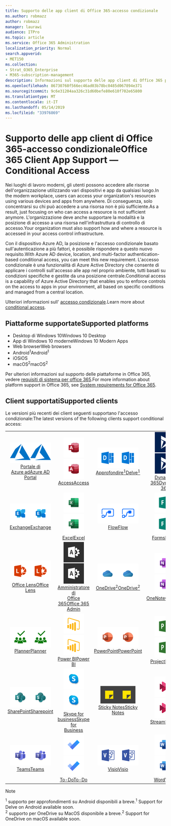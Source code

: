 ```yaml
---
title: Supporto delle app client di Office 365-accesso condizionale
ms.author: robmazz
author: robmazz
manager: laurawi
audience: ITPro
ms.topic: article
ms.service: Office 365 Administration
localization_priority: Normal
search.appverid:
- MET150
ms.collection:
- Strat_O365_Enterprise
- M365-subscription-management
description: Informazioni sul supporto delle app client di Office 365 per l'accesso condizionale
ms.openlocfilehash: 86730760f566ec46ad03b78bc0485d067894e371
ms.sourcegitcommit: 9c6e31204aa326c31d60befe80e610f702e65800
ms.translationtype: MT
ms.contentlocale: it-IT
ms.lasthandoff: 05/14/2019
ms.locfileid: "33976869"
---
```

# <a name="office-365-client-app-support--conditional-access"></a><span data-ttu-id="21566-103">Supporto delle app client di Office 365-accesso condizionale</span><span class="sxs-lookup"><span data-stu-id="21566-103">Office 365 Client App Support — Conditional Access</span></span>

<span data-ttu-id="21566-104">Nei luoghi di lavoro moderni, gli utenti possono accedere alle risorse dell'organizzazione utilizzando vari dispositivi e app da qualsiasi luogo.</span><span class="sxs-lookup"><span data-stu-id="21566-104">In the modern workplace, users can access your organization's resources using various devices and apps from anywhere.</span></span> <span data-ttu-id="21566-105">Di conseguenza, solo concentrarsi su chi può accedere a una risorsa non è più sufficiente.</span><span class="sxs-lookup"><span data-stu-id="21566-105">As a result, just focusing on who can access a resource is not sufficient anymore.</span></span> <span data-ttu-id="21566-106">L'organizzazione deve anche supportare la modalità e la posizione di accesso a una risorsa nell'infrastruttura di controllo di accesso.</span><span class="sxs-lookup"><span data-stu-id="21566-106">Your organization must also support how and where a resource is accessed in your access control infrastructure.</span></span>

<span data-ttu-id="21566-107">Con il dispositivo Azure AD, la posizione e l'accesso condizionale basato sull'autenticazione a più fattori, è possibile rispondere a questo nuovo requisito.</span><span class="sxs-lookup"><span data-stu-id="21566-107">With Azure AD device, location, and multi-factor authentication-based conditional access, you can meet this new requirement.</span></span> <span data-ttu-id="21566-108">L'accesso condizionale è una funzionalità di Azure Active Directory che consente di applicare i controlli sull'accesso alle app nel proprio ambiente, tutti basati su condizioni specifiche e gestite da una posizione centrale.</span><span class="sxs-lookup"><span data-stu-id="21566-108">Conditional access is a capability of Azure Active Directory that enables you to enforce controls on the access to apps in your environment, all based on specific conditions and managed from a central location.</span></span>

<span data-ttu-id="21566-109">Ulteriori informazioni sull' [accesso condizionale](https://docs.microsoft.com/azure/active-directory/conditional-access/).</span><span class="sxs-lookup"><span data-stu-id="21566-109">Learn more about [conditional access](https://docs.microsoft.com/azure/active-directory/conditional-access/).</span></span>

## <a name="supported-platforms"></a><span data-ttu-id="21566-110">Piattaforme supportate</span><span class="sxs-lookup"><span data-stu-id="21566-110">Supported platforms</span></span>

 - <span data-ttu-id="21566-111">Desktop di Windows 10</span><span class="sxs-lookup"><span data-stu-id="21566-111">Windows 10 Desktop</span></span>
 - <span data-ttu-id="21566-112">App di Windows 10 moderne</span><span class="sxs-lookup"><span data-stu-id="21566-112">Windows 10 Modern Apps</span></span>
 - <span data-ttu-id="21566-113">Web browser</span><span class="sxs-lookup"><span data-stu-id="21566-113">Web browsers</span></span>
 - <span data-ttu-id="21566-114">Android<sup>1</sup></span><span class="sxs-lookup"><span data-stu-id="21566-114">Android<sup>1</sup></span></span>
 - <span data-ttu-id="21566-115">iOS</span><span class="sxs-lookup"><span data-stu-id="21566-115">iOS</span></span>
 - <span data-ttu-id="21566-116">macOS<sup>2</sup></span><span class="sxs-lookup"><span data-stu-id="21566-116">macOS<sup>2</sup></span></span>

<span data-ttu-id="21566-117">Per ulteriori informazioni sul supporto delle piattaforme in Office 365, vedere [requisiti di sistema per office 365](https://products.office.com/office-system-requirements).</span><span class="sxs-lookup"><span data-stu-id="21566-117">For more information about platform support in Office 365, see [System requirements for Office 365](https://products.office.com/office-system-requirements).</span></span>

## <a name="supported-clients"></a><span data-ttu-id="21566-118">Client supportati</span><span class="sxs-lookup"><span data-stu-id="21566-118">Supported clients</span></span>

<span data-ttu-id="21566-119">Le versioni più recenti dei client seguenti supportano l'accesso condizionale:</span><span class="sxs-lookup"><span data-stu-id="21566-119">The latest versions of the following clients support conditional access:</span></span>

| | | | | | |
|:---:|:---:|:---:|:---:|:---:|:---:|
| <span data-ttu-id="21566-120">![Icona di Azure](media/o365-azure-64x64.png)</span><span class="sxs-lookup"><span data-stu-id="21566-120">![Azure icon](media/o365-azure-64x64.png)</span></span> <br> [<span data-ttu-id="21566-121">Portale di <br> Azure ad</span><span class="sxs-lookup"><span data-stu-id="21566-121">Azure AD <br> Portal </span></span>](https://azure.microsoft.com/features/azure-portal/) | <span data-ttu-id="21566-122">![Icona di accesso](media/o365-access-64x64.png)</span><span class="sxs-lookup"><span data-stu-id="21566-122">![Access icon](media/o365-access-64x64.png)</span></span> <br> [<span data-ttu-id="21566-123">Access</span><span class="sxs-lookup"><span data-stu-id="21566-123">Access</span></span>](https://products.office.com/access) | <span data-ttu-id="21566-124">![Icona di approfondimento](media/o365-delve-64x64.png)</span><span class="sxs-lookup"><span data-stu-id="21566-124">![Delve icon](media/o365-delve-64x64.png)</span></span> <br> [<span data-ttu-id="21566-125">Approfondire<sup>1</sup></span><span class="sxs-lookup"><span data-stu-id="21566-125">Delve<sup>1</sup></span></span>](https://products.office.com/business/intelligent-search) | <span data-ttu-id="21566-126">![Icona Dynamics 365](media/o365-dynamics365-64x64.png)</span><span class="sxs-lookup"><span data-stu-id="21566-126">![Dynamics 365 icon](media/o365-dynamics365-64x64.png)</span></span> <br> [<span data-ttu-id="21566-127">Dynamics 365</span><span class="sxs-lookup"><span data-stu-id="21566-127">Dynamics 365</span></span>](https://dynamics.microsoft.com) | <span data-ttu-id="21566-128">![Icona del server perimetrale](media/o365-edge-64x64.png)</span><span class="sxs-lookup"><span data-stu-id="21566-128">![Edge icon](media/o365-edge-64x64.png)</span></span> <br> [<span data-ttu-id="21566-129">Edge</span><span class="sxs-lookup"><span data-stu-id="21566-129">Edge</span></span>](https://www.microsoft.com/windows/microsoft-edge) 
| <span data-ttu-id="21566-130">![Icona di Exchange](media/o365-exchange-64x64.png)</span><span class="sxs-lookup"><span data-stu-id="21566-130">![Exchange icon](media/o365-exchange-64x64.png)</span></span> <br> [<span data-ttu-id="21566-131">Exchange</span><span class="sxs-lookup"><span data-stu-id="21566-131">Exchange</span></span>](https://products.office.com/exchange/exchange-online) | <span data-ttu-id="21566-132">![Icona Excel](media/o365-excel-64x64.png)</span><span class="sxs-lookup"><span data-stu-id="21566-132">![Excel icon](media/o365-excel-64x64.png)</span></span> <br> [<span data-ttu-id="21566-133">Excel</span><span class="sxs-lookup"><span data-stu-id="21566-133">Excel</span></span>](https://products.office.com/excel) | <span data-ttu-id="21566-134">![Icona flusso](media/o365-flow-64x64.png)</span><span class="sxs-lookup"><span data-stu-id="21566-134">![Flow icon](media/o365-flow-64x64.png)</span></span> <br> [<span data-ttu-id="21566-135">Flow</span><span class="sxs-lookup"><span data-stu-id="21566-135">Flow</span></span>](https://flow.microsoft.com) | <span data-ttu-id="21566-136">![Icona moduli](media/o365-forms-64x64.png)</span><span class="sxs-lookup"><span data-stu-id="21566-136">![Forms icon](media/o365-forms-64x64.png)</span></span> <br> [<span data-ttu-id="21566-137">Forms</span><span class="sxs-lookup"><span data-stu-id="21566-137">Forms</span></span>](https://flow.microsoft.com/connectors/shared_microsoftforms/microsoft-forms/) | <span data-ttu-id="21566-138">![Icona Kaizala](media/o365-kaizala-64x64.png)</span><span class="sxs-lookup"><span data-stu-id="21566-138">![Kaizala icon](media/o365-kaizala-64x64.png)</span></span> <br> [<span data-ttu-id="21566-139">Kaizala</span><span class="sxs-lookup"><span data-stu-id="21566-139">Kaizala</span></span>](https://products.office.com/en/business/microsoft-kaizala) 
| <span data-ttu-id="21566-140">![Icona dell'obiettivo](media/o365-lens-64x64.png)</span><span class="sxs-lookup"><span data-stu-id="21566-140">![Lens icon](media/o365-lens-64x64.png)</span></span> <br> [<span data-ttu-id="21566-141">Office Lens</span><span class="sxs-lookup"><span data-stu-id="21566-141">Office Lens</span></span>](https://www.microsoft.com/p/office-lens/9wzdncrfj3t8?activetab=pivot%3Aoverviewtab) | <span data-ttu-id="21566-142">![Icona di amministrazione di Office 365](media/o365-o365admin-64x64.png)</span><span class="sxs-lookup"><span data-stu-id="21566-142">![Office 365 Admin icon](media/o365-o365admin-64x64.png)</span></span> <br> [<span data-ttu-id="21566-143">Amministratore di <br> Office 365</span><span class="sxs-lookup"><span data-stu-id="21566-143">Office 365 <br> Admin</span></span>](https://products.office.com/business/manage-office-365-admin-app) | <span data-ttu-id="21566-144">![Icona di OneDrive for business](media/o365-OneDrive-64x64.png)</span><span class="sxs-lookup"><span data-stu-id="21566-144">![OneDrive for Business icon](media/o365-OneDrive-64x64.png)</span></span> <br> [<span data-ttu-id="21566-145">OneDrive<sup>2</sup></span><span class="sxs-lookup"><span data-stu-id="21566-145">OneDrive<sup>2</sup></span></span>](https://products.office.com/onedrive-for-business/online-cloud-storage) | <span data-ttu-id="21566-146">![Icona di OneNote](media/o365-OneNote-64x64.png)</span><span class="sxs-lookup"><span data-stu-id="21566-146">![OneNote icon](media/o365-OneNote-64x64.png)</span></span> <br> [<span data-ttu-id="21566-147">OneNote</span><span class="sxs-lookup"><span data-stu-id="21566-147">OneNote</span></span>](https://products.office.com/onenote) | <span data-ttu-id="21566-148">![Icona di Outlook](media/o365-outlook-64x64.png)</span><span class="sxs-lookup"><span data-stu-id="21566-148">![Outlook icon](media/o365-outlook-64x64.png)</span></span> <br> [<span data-ttu-id="21566-149">Outlook</span><span class="sxs-lookup"><span data-stu-id="21566-149">Outlook</span></span>](https://products.office.com/outlook) |
| <span data-ttu-id="21566-150">![Icona Planner](media/o365-planner-64x64.png)</span><span class="sxs-lookup"><span data-stu-id="21566-150">![Planner icon](media/o365-planner-64x64.png)</span></span> <br> [<span data-ttu-id="21566-151">Planner</span><span class="sxs-lookup"><span data-stu-id="21566-151">Planner</span></span>](https://products.office.com/business/task-management-software) | <span data-ttu-id="21566-152">![Icona PowerBI](media/o365-powerbi-64x64.png)</span><span class="sxs-lookup"><span data-stu-id="21566-152">![PowerBI icon](media/o365-powerbi-64x64.png)</span></span> <br> [<span data-ttu-id="21566-153">Power BI</span><span class="sxs-lookup"><span data-stu-id="21566-153">Power BI</span></span>](https://powerbi.microsoft.com) | <span data-ttu-id="21566-154">![Icona PowerPoint](media/o365-powerpoint-64x64.png)</span><span class="sxs-lookup"><span data-stu-id="21566-154">![PowerPoint icon](media/o365-powerpoint-64x64.png)</span></span> <br> [<span data-ttu-id="21566-155">PowerPoint</span><span class="sxs-lookup"><span data-stu-id="21566-155">PowerPoint</span></span>](https://products.office.com/powerpoint) | <span data-ttu-id="21566-156">![Icona del progetto](media/o365-project-64x64.png)</span><span class="sxs-lookup"><span data-stu-id="21566-156">![Project icon](media/o365-project-64x64.png)</span></span> <br> [<span data-ttu-id="21566-157">Project</span><span class="sxs-lookup"><span data-stu-id="21566-157">Project</span></span>](https://products.office.com/project) | <span data-ttu-id="21566-158">![Icona editore](media/o365-publisher-64x64.png)</span><span class="sxs-lookup"><span data-stu-id="21566-158">![Publisher icon](media/o365-publisher-64x64.png)</span></span> <br> [<span data-ttu-id="21566-159">Publisher</span><span class="sxs-lookup"><span data-stu-id="21566-159">Publisher</span></span>](https://products.office.com/publisher)
| <span data-ttu-id="21566-160">![Icona di SharePoint](media/o365-sharepoint-64x64.png)</span><span class="sxs-lookup"><span data-stu-id="21566-160">![SharePoint icon](media/o365-sharepoint-64x64.png)</span></span> <br> [<span data-ttu-id="21566-161">SharePoint</span><span class="sxs-lookup"><span data-stu-id="21566-161">Sharepoint</span></span>](https://products.office.com/sharepoint) | <span data-ttu-id="21566-162">![Icona di Skype for business](media/o365-skypeforbusiness-64x64.png)</span><span class="sxs-lookup"><span data-stu-id="21566-162">![Skype for Business icon](media/o365-skypeforbusiness-64x64.png)</span></span> <br> [<span data-ttu-id="21566-163">Skype for <br> business</span><span class="sxs-lookup"><span data-stu-id="21566-163">Skype for <br> Business</span></span>](https://www.skype.com/business/) | <span data-ttu-id="21566-164">![Icona note adesive](media/o365-stickynotes-64x64.png)</span><span class="sxs-lookup"><span data-stu-id="21566-164">![Sticky Notes icon](media/o365-stickynotes-64x64.png)</span></span> <br> [<span data-ttu-id="21566-165">Sticky Notes</span><span class="sxs-lookup"><span data-stu-id="21566-165">Sticky Notes</span></span>](https://www.microsoft.com/p/microsoft-sticky-notes/9nblggh4qghw) | <span data-ttu-id="21566-166">![Icona flusso](media/o365-stream-64x64.png)</span><span class="sxs-lookup"><span data-stu-id="21566-166">![Stream icon](media/o365-stream-64x64.png)</span></span> <br> [<span data-ttu-id="21566-167">Stream</span><span class="sxs-lookup"><span data-stu-id="21566-167">Stream</span></span>](https://stream.microsoft.com) | <span data-ttu-id="21566-168">![Icona ondeggiamento](media/o365-sway-64x64.png)</span><span class="sxs-lookup"><span data-stu-id="21566-168">![Sway icon](media/o365-sway-64x64.png)</span></span> <br> [<span data-ttu-id="21566-169">Sway</span><span class="sxs-lookup"><span data-stu-id="21566-169">Sway</span></span>](https://sway.com) 
| <span data-ttu-id="21566-170">![Icona Teams](media/o365-teams-64x64.png)</span><span class="sxs-lookup"><span data-stu-id="21566-170">![Teams icon](media/o365-teams-64x64.png)</span></span> <br> [<span data-ttu-id="21566-171">Teams</span><span class="sxs-lookup"><span data-stu-id="21566-171">Teams</span></span>](https://products.office.com/microsoft-teams/group-chat-software) | <span data-ttu-id="21566-172">![Icona da fare](media/o365-todo-64x64.png)</span><span class="sxs-lookup"><span data-stu-id="21566-172">![To-Do icon](media/o365-todo-64x64.png)</span></span> <br> [<span data-ttu-id="21566-173">To-Do</span><span class="sxs-lookup"><span data-stu-id="21566-173">To-Do</span></span>](https://todo.microsoft.com) | <span data-ttu-id="21566-174">![Icona di Visio](media/o365-visio-64x64.png)</span><span class="sxs-lookup"><span data-stu-id="21566-174">![Visio icon](media/o365-visio-64x64.png)</span></span> <br> [<span data-ttu-id="21566-175">Visio</span><span class="sxs-lookup"><span data-stu-id="21566-175">Visio</span></span>](https://products.office.com/visio/flowchart-software) | <span data-ttu-id="21566-176">![Icona Word](media/o365-word-64x64.png)</span><span class="sxs-lookup"><span data-stu-id="21566-176">![Word icon](media/o365-word-64x64.png)</span></span> <br> [<span data-ttu-id="21566-177">Word</span><span class="sxs-lookup"><span data-stu-id="21566-177">Word</span></span>](https://products.office.com/word) | <span data-ttu-id="21566-178">![Icona Yammer](media/o365-yammer-64x64.png)</span><span class="sxs-lookup"><span data-stu-id="21566-178">![Yammer icon](media/o365-yammer-64x64.png)</span></span> <br> [<span data-ttu-id="21566-179">Yammer</span><span class="sxs-lookup"><span data-stu-id="21566-179">Yammer</span></span>](https://products.office.com/yammer/yammer-overview)

> [!NOTE]
> <span data-ttu-id="21566-180"><sup>1</sup> supporto per approfondimenti su Android disponibili a breve.</span><span class="sxs-lookup"><span data-stu-id="21566-180"><sup>1</sup> Support for Delve on Android available soon.</span></span> <br>
> <span data-ttu-id="21566-181"><sup>2</sup> supporto per OneDrive su MacOS disponibile a breve.</span><span class="sxs-lookup"><span data-stu-id="21566-181"><sup>2</sup> Support for OneDrive on macOS available soon.</span></span>
